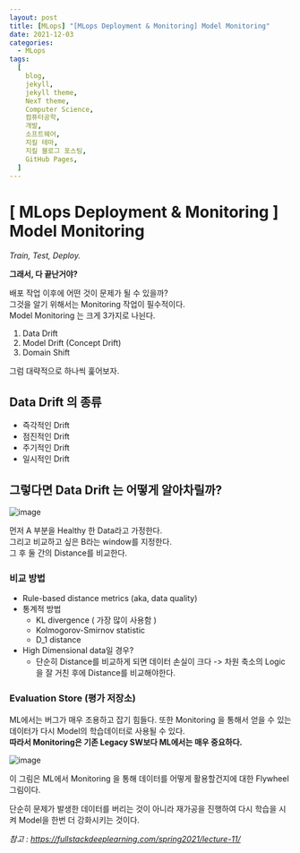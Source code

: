 ```yaml
---
layout: post
title: [MLops] "[MLops Deployment & Monitoring] Model Monitoring"
date: 2021-12-03
categories:
  - MLops
tags:
  [
    blog,
    jekyll,
    jekyll theme,
    NexT theme,
    Computer Science,
    컴퓨터공학,
    개발,
    소프트웨어,
    지킬 테마,
    지킬 블로그 포스팅,
    GitHub Pages,
  ]
---
```


# [ MLops Deployment & Monitoring ] Model Monitoring

_Train, Test, Deploy._

**그래서, 다 끝난거야?**

배포 작업 이후에 어떤 것이 문제가 될 수 있을까?
</br>그것을 알기 위해서는 Monitoring 작업이 필수적이다.
</br>
Model Monitoring 는 크게 3가지로 나뉜다.

1. Data Drift
2. Model Drift (Concept Drift)
3. Domain Shift

그럼 대략적으로 하나씩 훑어보자.

## Data Drift 의 종류

- 즉각적인 Drift
- 점진적인 Drift
- 주기적인 Drift
- 일시적인 Drift

## 그렇다면 Data Drift 는 어떻게 알아차릴까?

![image](https://user-images.githubusercontent.com/37402136/144604342-5ec4228d-00dd-4033-8403-fe118a14e242.png)

먼저 A 부분을 Healthy 한 Data라고 가정한다.
<br/>
그리고 비교하고 싶은 B라는 window를 지정한다.
<br>
그 후 둘 간의 Distance를 비교한다.

### 비교 방법

- Rule-based distance metrics (aka, data quality)
- 통계적 방법
  - KL divergence ( 가장 많이 사용함 )
  - Kolmogorov-Smirnov statistic
  - D_1 distance
- High Dimensional data일 경우?
  - 단순히 Distance를 비교하게 되면 데이터 손실이 크다
    -> 차원 축소의 Logic을 잘 거친 후에 Distance를 비교해야한다.

### Evaluation Store (평가 저장소)

ML에서는 버그가 매우 조용하고 잡기 힘들다. 또한 Monitoring 을 통해서 얻을 수 있는 데이터가 다시 Model의 학습데이터로 사용될 수 있다.
<br>
**따라서 Monitoring은 기존 Legacy SW보다 ML에서는 매우 중요하다.**

![image](https://user-images.githubusercontent.com/37402136/144604749-96cf90d6-a8fe-4484-9e8e-29064bfcf12c.png)

이 그림은 ML에서 Monitoring 을 통해 데이터를 어떻게 활용할건지에 대한 Flywheel 그림이다.

단순히 문제가 발생한 데이터를 버리는 것이 아니라 재가공을 진행하여 다시 학습을 시켜 Model을 한번 더 강화시키는 것이다.

_참고 : https://fullstackdeeplearning.com/spring2021/lecture-11/_
